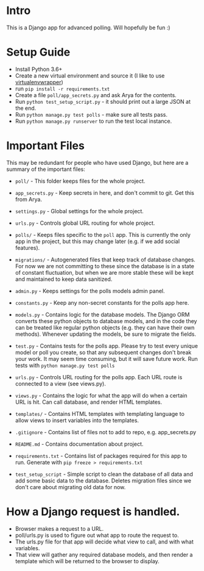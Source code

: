# Intro

This is a Django app for advanced polling. Will hopefully be fun :)

# Setup Guide

- Install Python 3.6+
- Create a new virtual environment and source it
 (I like to use [virtualenvwrapper](https://virtualenvwrapper.readthedocs.io/en/latest/))
- run `pip install -r requirements.txt`
- Create a file `poll/app_secrets.py` and ask Arya for the contents.
- Run `python test_setup_script.py` - it should print out a large JSON at the end.
- Run `python manage.py test polls` - make sure all tests pass.
- Run `python manage.py runserver` to run the test local instance.

# Important Files

This may be redundant for people who have used Django, but here are a summary of the important files:

- `poll/` - This folder keeps files for the whole project.
 - `app_secrets.py` - Keep secrets in here, and don't commit to git. Get this from Arya.
 - `settings.py` - Global settings for the whole project.
 - `urls.py` - Controls global URL routing for whole project.

- `polls/` - Keeps files specific to the `poll` app. This is currently the only app in the project, but this may change later (e.g. if we add social features).
 - `migrations/` - Autogenerated files that keep track of database changes. For now we are not committing to these since the database is in a state of constant fluctuation, but when we are more stable these will be kept and maintained to keep data sanitized.
 - `admin.py` - Keeps settings for the polls models admin panel.
 - `constants.py` - Keep any non-secret constants for the polls app here.
 - `models.py` - Contains logic for the database models. The Django ORM converts these python objects to database models, and in the code they can be treated like regular python objects (e.g. they can have their own methods). Whenever updating the models, be sure to migrate the fields.
 - `test.py` - Contains tests for the polls app. Please try to test every unique model or poll you create, so that any subsequent changes don't break your work. It may seem time consuming, but it will save future work. Run tests with `python manage.py test polls`
 - `urls.py` - Controls URL routing for the polls app. Each URL route is connected to a view (see views.py).
 - `views.py` - Contains the logic for what the app will do when a certain URL is hit. Can call database, and render HTML templates.
- `templates/` - Contains HTML templates with templating language to allow views to insert variables into the templates.
- `.gitignore` - Contains list of files not to add to repo, e.g. app_secrets.py
- `README.md` - Contains documentation about project.
- `requirements.txt` - Contains list of packages required for this app to run. Generate with `pip freeze > requirements.txt`
- `test_setup_script` - Simple script to clean the database of all data and add some basic data to the database. Deletes migration files since we don't care about migrating old data for now.

# How a Django request is handled.

- Browser makes a request to a URL.
- poll/urls.py is used to figure out what app to route the request to.
- The urls.py file for that app will decide what view to call, and with what variables.
- That view will gather any required database models, and then render a template which will be returned to the browser to display.